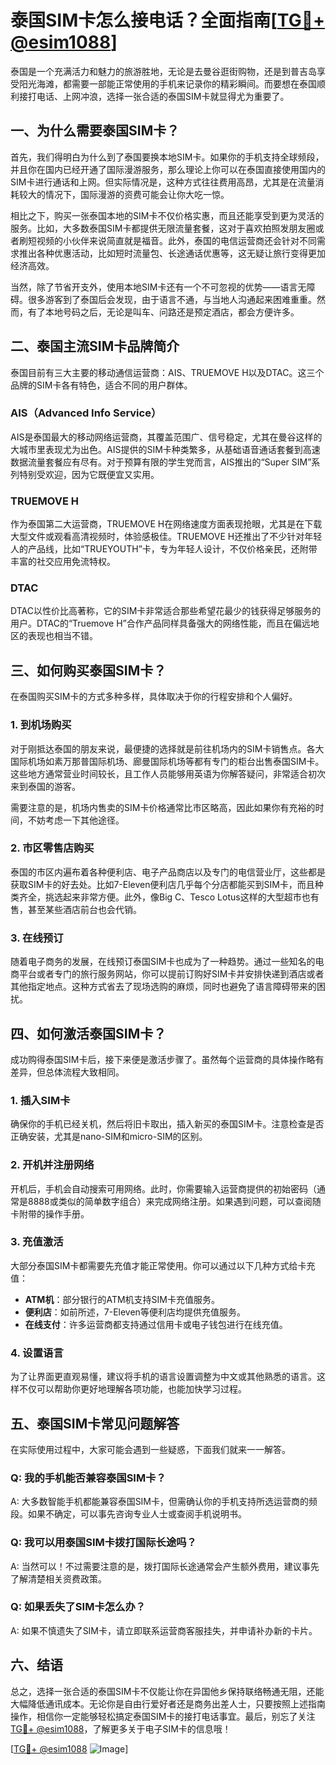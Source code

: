 # 泰国SIM卡怎么接电话？全面指南[[TG💪+ @esim1088](https://t.me/s/esim1088)]

泰国是一个充满活力和魅力的旅游胜地，无论是去曼谷逛街购物，还是到普吉岛享受阳光海滩，都需要一部能正常使用的手机来记录你的精彩瞬间。而要想在泰国顺利接打电话、上网冲浪，选择一张合适的泰国SIM卡就显得尤为重要了。

## 一、为什么需要泰国SIM卡？

首先，我们得明白为什么到了泰国要换本地SIM卡。如果你的手机支持全球频段，并且你在国内已经开通了国际漫游服务，那么理论上你可以在泰国直接使用国内的SIM卡进行通话和上网。但实际情况是，这种方式往往费用高昂，尤其是在流量消耗较大的情况下，国际漫游的资费可能会让你大吃一惊。

相比之下，购买一张泰国本地的SIM卡不仅价格实惠，而且还能享受到更为灵活的服务。比如，大多数泰国SIM卡都提供无限流量套餐，这对于喜欢拍照发朋友圈或者刷短视频的小伙伴来说简直就是福音。此外，泰国的电信运营商还会针对不同需求推出各种优惠活动，比如短时流量包、长途通话优惠等，这无疑让旅行变得更加经济高效。

当然，除了节省开支外，使用本地SIM卡还有一个不可忽视的优势——语言无障碍。很多游客到了泰国后会发现，由于语言不通，与当地人沟通起来困难重重。然而，有了本地号码之后，无论是叫车、问路还是预定酒店，都会方便许多。

## 二、泰国主流SIM卡品牌简介

泰国目前有三大主要的移动通信运营商：AIS、TRUEMOVE H以及DTAC。这三个品牌的SIM卡各有特色，适合不同的用户群体。

### AIS（Advanced Info Service）

AIS是泰国最大的移动网络运营商，其覆盖范围广、信号稳定，尤其在曼谷这样的大城市里表现尤为出色。AIS提供的SIM卡种类繁多，从基础语音通话套餐到高速数据流量套餐应有尽有。对于预算有限的学生党而言，AIS推出的“Super SIM”系列特别受欢迎，因为它既便宜又实用。

### TRUEMOVE H

作为泰国第二大运营商，TRUEMOVE H在网络速度方面表现抢眼，尤其是在下载大型文件或观看高清视频时，体验感极佳。TRUEMOVE H还推出了不少针对年轻人的产品线，比如“TRUEYOUTH”卡，专为年轻人设计，不仅价格亲民，还附带丰富的社交应用免流特权。

### DTAC

DTAC以性价比高著称，它的SIM卡非常适合那些希望花最少的钱获得足够服务的用户。DTAC的“Truemove H”合作产品同样具备强大的网络性能，而且在偏远地区的表现也相当不错。

## 三、如何购买泰国SIM卡？

在泰国购买SIM卡的方式多种多样，具体取决于你的行程安排和个人偏好。

### 1. 到机场购买

对于刚抵达泰国的朋友来说，最便捷的选择就是前往机场内的SIM卡销售点。各大国际机场如素万那普国际机场、廊曼国际机场等都有专门的柜台出售泰国SIM卡。这些地方通常营业时间较长，且工作人员能够用英语为你解答疑问，非常适合初次来到泰国的游客。

需要注意的是，机场内售卖的SIM卡价格通常比市区略高，因此如果你有充裕的时间，不妨考虑一下其他途径。

### 2. 市区零售店购买

泰国的市区内遍布着各种便利店、电子产品商店以及专门的电信营业厅，这些都是获取SIM卡的好去处。比如7-Eleven便利店几乎每个分店都能买到SIM卡，而且种类齐全，挑选起来非常方便。此外，像Big C、Tesco Lotus这样的大型超市也有售，甚至某些酒店前台也会代销。

### 3. 在线预订

随着电子商务的发展，在线预订泰国SIM卡也成为了一种趋势。通过一些知名的电商平台或者专门的旅行服务网站，你可以提前订购好SIM卡并安排快递到酒店或者其他指定地点。这种方式省去了现场选购的麻烦，同时也避免了语言障碍带来的困扰。

## 四、如何激活泰国SIM卡？

成功购得泰国SIM卡后，接下来便是激活步骤了。虽然每个运营商的具体操作略有差异，但总体流程大致相同。

### 1. 插入SIM卡

确保你的手机已经关机，然后将旧卡取出，插入新买的泰国SIM卡。注意检查是否正确安装，尤其是nano-SIM和micro-SIM的区别。

### 2. 开机并注册网络

开机后，手机会自动搜索可用网络。此时，你需要输入运营商提供的初始密码（通常是8888或类似的简单数字组合）来完成网络注册。如果遇到问题，可以查阅随卡附带的操作手册。

### 3. 充值激活

大部分泰国SIM卡都需要先充值才能正常使用。你可以通过以下几种方式给卡充值：

- **ATM机**：部分银行的ATM机支持SIM卡充值服务。
- **便利店**：如前所述，7-Eleven等便利店均提供充值服务。
- **在线支付**：许多运营商都支持通过信用卡或电子钱包进行在线充值。

### 4. 设置语言

为了让界面更直观易懂，建议将手机的语言设置调整为中文或其他熟悉的语言。这样不仅可以帮助你更好地理解各项功能，也能加快学习过程。

## 五、泰国SIM卡常见问题解答

在实际使用过程中，大家可能会遇到一些疑惑，下面我们就来一一解答。

### Q: 我的手机能否兼容泰国SIM卡？
A: 大多数智能手机都能兼容泰国SIM卡，但需确认你的手机支持所选运营商的频段。如果不确定，可以事先咨询专业人士或查阅手机说明书。

### Q: 我可以用泰国SIM卡拨打国际长途吗？
A: 当然可以！不过需要注意的是，拨打国际长途通常会产生额外费用，建议事先了解清楚相关资费政策。

### Q: 如果丢失了SIM卡怎么办？
A: 如果不慎遗失了SIM卡，请立即联系运营商客服挂失，并申请补办新的卡片。

## 六、结语

总之，选择一张合适的泰国SIM卡不仅能让你在异国他乡保持联络畅通无阻，还能大幅降低通讯成本。无论你是自由行爱好者还是商务出差人士，只要按照上述指南操作，相信你一定能够轻松搞定泰国SIM卡的接打电话事宜。最后，别忘了关注[TG💪+ @esim1088](https://t.me/s/esim1088)，了解更多关于电子SIM卡的信息哦！

[[TG💪+ @esim1088](https://t.me/s/esim1088) ![Image](https://i.postimg.cc/4NQfJmqS/Snipaste-2025-05-13-00-14-12.png)]